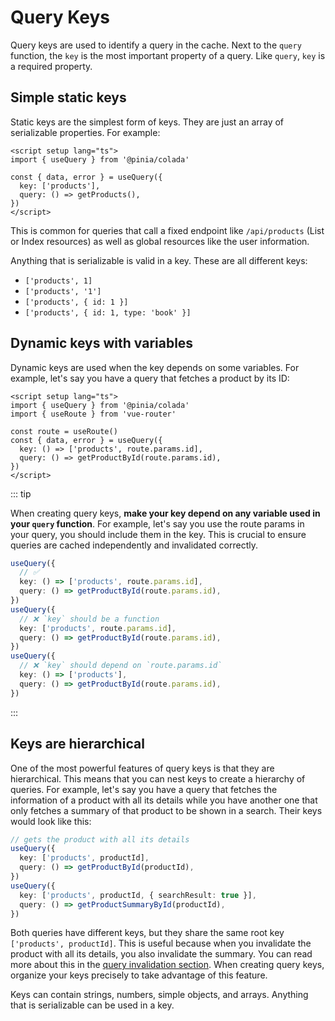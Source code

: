 # Query Keys

Query keys are used to identify a query in the cache. Next to the `query` function, the `key` is the most important property of a query. Like `query`, `key` is a required property.

## Simple static keys

Static keys are the simplest form of keys. They are just an array of serializable properties. For example:

```vue
<script setup lang="ts">
import { useQuery } from '@pinia/colada'

const { data, error } = useQuery({
  key: ['products'],
  query: () => getProducts(),
})
</script>
```

This is common for queries that call a fixed endpoint like `/api/products` (List or Index resources) as well as global resources like the user information.

Anything that is serializable is valid in a key. These are all different keys:

- `['products', 1]`
- `['products', '1']`
- `['products', { id: 1 }]`
- `['products', { id: 1, type: 'book' }]`

## Dynamic keys with variables

Dynamic keys are used when the key depends on some variables. For example, let's say you have a query that fetches a product by its ID:

```vue
<script setup lang="ts">
import { useQuery } from '@pinia/colada'
import { useRoute } from 'vue-router'

const route = useRoute()
const { data, error } = useQuery({
  key: () => ['products', route.params.id],
  query: () => getProductById(route.params.id),
})
</script>
```

::: tip

When creating query keys, **make your key depend on any variable used in your `query` function**. For example, let's say you use the route params in your query, you should include them in the key. This is crucial to ensure queries are cached independently and invalidated correctly.

```ts
useQuery({
  // ✅
  key: () => ['products', route.params.id],
  query: () => getProductById(route.params.id),
})
useQuery({
  // ❌ `key` should be a function
  key: ['products', route.params.id],
  query: () => getProductById(route.params.id),
})
useQuery({
  // ❌ `key` should depend on `route.params.id`
  key: () => ['products'],
  query: () => getProductById(route.params.id),
})
```

:::

## Keys are hierarchical

One of the most powerful features of query keys is that they are hierarchical. This means that you can nest keys to create a hierarchy of queries. For example, let's say you have a query that fetches the information of a product with all its details while you have another one that only fetches a summary of that product to be shown in a search. Their keys would look like this:

```ts
// gets the product with all its details
useQuery({
  key: ['products', productId],
  query: () => getProductById(productId),
})
useQuery({
  key: ['products', productId, { searchResult: true }],
  query: () => getProductSummaryById(productId),
})
```

Both queries have different keys, but they share the same root key `['products', productId]`. This is useful because when you invalidate the product with all its details, you also invalidate the summary. You can read more about this in the [query invalidation section](./query-invalidation.md). When creating query keys, organize your keys precisely to take advantage of this feature.

Keys can contain strings, numbers, simple objects, and arrays. Anything that is serializable can be used in a key.
